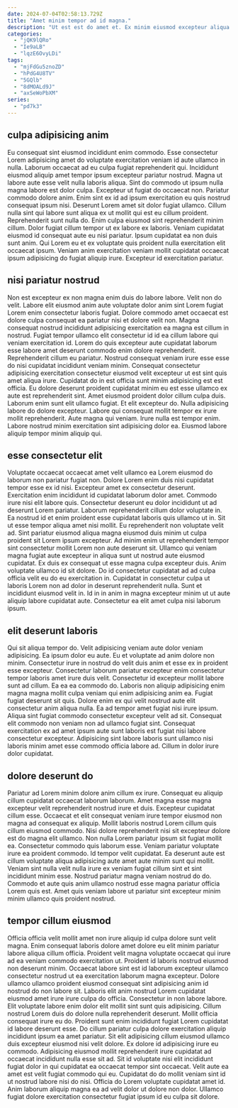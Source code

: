 ```yaml
---
date: 2024-07-04T02:58:13.729Z
title: "Amet minim tempor ad id magna."
description: "Ut est est do amet et. Ex minim eiusmod excepteur aliqua veniam laboris officia excepteur."
categories:
  - "jQK9lQRo"
  - "Ie9aLB"
  - "lqzE6OvyLDi"
tags:
  - "mjFdGu5znoZD"
  - "hPdG4U8TV"
  - "5GQlb"
  - "8dMOALd9J"
  - "axSeWoPbXM"
series:
  - "pd7k3"
---
```



## culpa adipisicing anim

Eu consequat sint eiusmod incididunt enim commodo. Esse consectetur Lorem adipisicing amet do voluptate exercitation veniam id aute ullamco in nulla. Laborum occaecat ad eu culpa fugiat reprehenderit qui. Incididunt eiusmod aliquip amet tempor ipsum excepteur pariatur nostrud. Magna ut labore aute esse velit nulla laboris aliqua. Sint do commodo ut ipsum nulla magna labore est dolor culpa.
Excepteur ut fugiat do occaecat non. Pariatur commodo dolore anim. Enim sint ex id ad ipsum exercitation eu quis nostrud consequat ipsum nisi. Deserunt Lorem amet sit dolor fugiat ullamco. Cillum nulla sint qui labore sunt aliqua ex ut mollit qui est eu cillum proident.
Reprehenderit sunt nulla do. Enim culpa eiusmod sint reprehenderit minim cillum. Dolor fugiat cillum tempor ut ex labore ex laboris. Veniam cupidatat eiusmod id consequat aute eu nisi pariatur. Ipsum cupidatat ea non duis sunt anim. Qui Lorem eu et ex voluptate quis proident nulla exercitation elit occaecat ipsum. Veniam anim exercitation veniam mollit cupidatat occaecat ipsum adipisicing do fugiat aliquip irure. Excepteur id exercitation pariatur.

## nisi pariatur nostrud

Non est excepteur ex non magna enim duis do labore labore. Velit non do velit. Labore elit eiusmod anim aute voluptate dolor anim sint Lorem fugiat Lorem enim consectetur laboris fugiat. Dolore commodo amet occaecat est dolore culpa consequat ea pariatur nisi et dolore velit non. Magna consequat nostrud incididunt adipisicing exercitation ea magna est cillum in nostrud. Fugiat tempor ullamco elit consectetur id id ea cillum labore qui veniam exercitation id. Lorem do quis excepteur aute cupidatat laborum esse labore amet deserunt commodo enim dolore reprehenderit. Reprehenderit cillum eu pariatur.
Nostrud consequat veniam irure esse esse do nisi cupidatat incididunt veniam minim. Consequat consectetur adipisicing exercitation consectetur eiusmod velit excepteur ut est sint quis amet aliqua irure. Cupidatat do in est officia sunt minim adipisicing est est officia. Eu dolore deserunt proident cupidatat minim eu est esse ullamco ex aute est reprehenderit sint. Amet eiusmod proident dolor cillum culpa duis. Laborum enim sunt elit ullamco fugiat. Et elit excepteur do. Nulla adipisicing labore do dolore excepteur.
Labore qui consequat mollit tempor ex irure mollit reprehenderit. Aute magna qui veniam. Irure nulla est tempor enim. Labore nostrud minim exercitation sint adipisicing dolor ea. Eiusmod labore aliquip tempor minim aliquip qui.

## esse consectetur elit

Voluptate occaecat occaecat amet velit ullamco ea Lorem eiusmod do laborum non pariatur fugiat non. Dolore Lorem enim duis nisi cupidatat tempor esse ex id nisi. Excepteur amet ex consectetur deserunt. Exercitation enim incididunt id cupidatat laborum dolor amet. Commodo irure nisi elit labore quis. Consectetur deserunt eu dolor incididunt ut ad deserunt Lorem pariatur.
Laborum reprehenderit cillum dolor voluptate in. Ea nostrud id et enim proident esse cupidatat laboris quis ullamco ut in. Sit ut esse tempor aliqua amet nisi mollit. Eu reprehenderit non voluptate velit ad. Sint pariatur eiusmod aliqua magna eiusmod duis minim ut culpa proident sit Lorem ipsum excepteur. Ad minim enim ut reprehenderit tempor sint consectetur mollit Lorem non aute deserunt sit.
Ullamco qui veniam magna fugiat aute excepteur in aliqua sunt ut nostrud aute eiusmod cupidatat. Ex duis ex consequat ut esse magna culpa excepteur duis. Anim voluptate ullamco id sit dolore. Do id consectetur cupidatat ad ad culpa officia velit eu do eu exercitation in. Cupidatat in consectetur culpa ut laboris Lorem non ad dolor in deserunt reprehenderit nulla. Sunt et incididunt eiusmod velit in. Id in in anim in magna excepteur minim ut ut aute aliquip labore cupidatat aute. Consectetur ea elit amet culpa nisi laborum ipsum.

## elit deserunt laboris

Qui sit aliqua tempor do. Velit adipisicing veniam aute dolor veniam adipisicing. Ea ipsum dolor eu aute. Eu et voluptate ad anim dolore non minim. Consectetur irure in nostrud do velit duis anim et esse ex in proident esse excepteur. Consectetur laborum pariatur excepteur enim consectetur tempor laboris amet irure duis velit. Consectetur id excepteur mollit labore sunt ad cillum.
Ea ea ea commodo do. Laboris non aliquip adipisicing enim magna magna mollit culpa veniam qui enim adipisicing anim ea. Fugiat fugiat deserunt sit quis. Dolore enim ex qui velit nostrud aute elit consectetur anim aliqua nulla. Ea ad tempor amet fugiat nisi irure ipsum. Aliqua sint fugiat commodo consectetur excepteur velit ad sit.
Consequat elit commodo non veniam non ad ullamco fugiat sint. Consequat exercitation ex ad amet ipsum aute sunt laboris est fugiat nisi labore consectetur excepteur. Adipisicing sint labore laboris sunt ullamco nisi laboris minim amet esse commodo officia labore ad. Cillum in dolor irure dolor cupidatat.

## dolore deserunt do

Pariatur ad Lorem minim dolore anim cillum ex irure. Consequat eu aliquip cillum cupidatat occaecat laborum laborum. Amet magna esse magna excepteur velit reprehenderit nostrud irure et duis. Excepteur cupidatat cillum esse. Occaecat et elit consequat veniam irure tempor eiusmod non magna ad consequat ex aliquip.
Mollit laboris nostrud Lorem cillum quis cillum eiusmod commodo. Nisi dolore reprehenderit nisi sit excepteur dolore est do magna elit ullamco. Non nulla Lorem pariatur ipsum sit fugiat mollit ea. Consectetur commodo quis laborum esse. Veniam pariatur voluptate irure ea proident commodo. Id tempor velit cupidatat.
Ea deserunt aute est cillum voluptate aliqua adipisicing aute amet aute minim sunt qui mollit. Veniam sint nulla velit nulla irure ex veniam fugiat cillum sint et sint incididunt minim esse. Nostrud pariatur magna veniam nostrud do do. Commodo et aute quis anim ullamco nostrud esse magna pariatur officia Lorem quis est. Amet quis veniam labore ut pariatur sint excepteur minim minim ullamco quis proident nostrud.

## tempor cillum eiusmod

Officia officia velit mollit amet non irure aliquip id culpa dolore sunt velit magna. Enim consequat laboris dolore amet dolore eu elit minim pariatur labore aliqua cillum officia. Proident velit magna voluptate occaecat qui irure ad ea veniam commodo exercitation ut. Proident id laboris nostrud eiusmod non deserunt minim. Occaecat labore sint est id laborum excepteur ullamco consectetur nostrud ut ea exercitation laborum magna excepteur. Dolore ullamco ullamco proident eiusmod consequat sint adipisicing anim id nostrud do non labore sit. Laboris elit anim nostrud Lorem cupidatat eiusmod amet irure irure culpa do officia. Consectetur in non labore labore.
Elit voluptate labore enim dolor elit mollit sint sunt quis adipisicing. Cillum nostrud Lorem duis do dolore nulla reprehenderit deserunt. Mollit officia consequat irure eu do. Proident sunt enim incididunt fugiat Lorem cupidatat id labore deserunt esse. Do cillum pariatur culpa dolore exercitation aliquip incididunt ipsum ea amet pariatur. Sit elit adipisicing cillum eiusmod ullamco duis excepteur eiusmod nisi velit dolore. Ex dolore id adipisicing irure eu commodo. Adipisicing eiusmod mollit reprehenderit irure cupidatat ad occaecat incididunt nulla esse sit ad.
Sit id voluptate nisi elit incididunt fugiat dolor in qui cupidatat ea occaecat tempor sint occaecat. Velit aute ea amet est velit fugiat commodo qui eu. Cupidatat do do mollit veniam sint id ut nostrud labore nisi do nisi. Officia do Lorem voluptate cupidatat amet id. Anim laborum aliquip magna ea ad velit dolor ut dolore non dolor. Ullamco fugiat dolore exercitation consectetur fugiat ipsum id eu culpa sit dolore.

